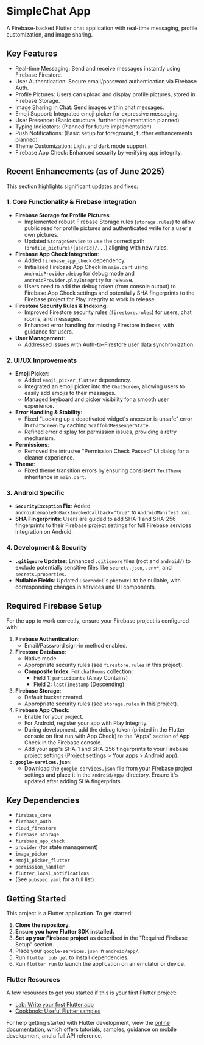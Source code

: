 # SimpleChat App

A Firebase-backed Flutter chat application with real-time messaging, profile customization, and image sharing.

## Key Features

- Real-time Messaging: Send and receive messages instantly using Firebase Firestore.
- User Authentication: Secure email/password authentication via Firebase Auth.
- Profile Pictures: Users can upload and display profile pictures, stored in Firebase Storage.
- Image Sharing in Chat: Send images within chat messages.
- Emoji Support: Integrated emoji picker for expressive messaging.
- User Presence: (Basic structure, further implementation planned)
- Typing Indicators: (Planned for future implementation)
- Push Notifications: (Basic setup for foreground, further enhancements planned)
- Theme Customization: Light and dark mode support.
- Firebase App Check: Enhanced security by verifying app integrity.

## Recent Enhancements (as of June 2025)

This section highlights significant updates and fixes:

### 1. Core Functionality & Firebase Integration

- **Firebase Storage for Profile Pictures**:
  - Implemented robust Firebase Storage rules (`storage.rules`) to allow public read for profile pictures and authenticated write for a user's own pictures.
  - Updated `StorageService` to use the correct path (`profile_pictures/{userId}/...`) aligning with new rules.
- **Firebase App Check Integration**:
  - Added `firebase_app_check` dependency.
  - Initialized Firebase App Check in `main.dart` using `AndroidProvider.debug` for debug mode and `AndroidProvider.playIntegrity` for release.
  - Users need to add the debug token (from console output) to Firebase App Check settings and potentially SHA fingerprints to the Firebase project for Play Integrity to work in release.
- **Firestore Security Rules & Indexing**:
  - Improved Firestore security rules (`firestore.rules`) for users, chat rooms, and messages.
  - Enhanced error handling for missing Firestore indexes, with guidance for users.
- **User Management**:
  - Addressed issues with Auth-to-Firestore user data synchronization.

### 2. UI/UX Improvements

- **Emoji Picker**:
  - Added `emoji_picker_flutter` dependency.
  - Integrated an emoji picker into the `ChatScreen`, allowing users to easily add emojis to their messages.
  - Managed keyboard and picker visibility for a smooth user experience.
- **Error Handling & Stability**:
  - Fixed "Looking up a deactivated widget's ancestor is unsafe" error in `ChatScreen` by caching `ScaffoldMessengerState`.
  - Refined error display for permission issues, providing a retry mechanism.
- **Permissions**:
  - Removed the intrusive "Permission Check Passed" UI dialog for a cleaner experience.
- **Theme**:
  - Fixed theme transition errors by ensuring consistent `TextTheme` inheritance in `main.dart`.

### 3. Android Specific

- **`SecurityException` Fix**: Added `android:enableOnBackInvokedCallback="true"` to `AndroidManifest.xml`.
- **SHA Fingerprints**: Users are guided to add SHA-1 and SHA-256 fingerprints to their Firebase project settings for full Firebase services integration on Android.

### 4. Development & Security

- **`.gitignore` Updates**: Enhanced `.gitignore` files (root and `android/`) to exclude potentially sensitive files like `secrets.json`, `.env*`, and `secrets.properties`.
- **Nullable Fields**: Updated `UserModel`'s `photoUrl` to be nullable, with corresponding changes in services and UI components.

## Required Firebase Setup

For the app to work correctly, ensure your Firebase project is configured with:

1. **Firebase Authentication**:
   - Email/Password sign-in method enabled.
2. **Firestore Database**:
   - Native mode.
   - Appropriate security rules (see `firestore.rules` in this project).
   - **Composite Index**: For `chatRooms` collection:
     - Field 1: `participants` (Array Contains)
     - Field 2: `lastTimestamp` (Descending)
3. **Firebase Storage**:
   - Default bucket created.
   - Appropriate security rules (see `storage.rules` in this project).
4. **Firebase App Check**:
   - Enable for your project.
   - For Android, register your app with Play Integrity.
   - During development, add the debug token (printed in the Flutter console on first run with App Check) to the "Apps" section of App Check in the Firebase console.
   - Add your app's SHA-1 and SHA-256 fingerprints to your Firebase project settings (Project settings > Your apps > Android app).
5. **`google-services.json`**:
   - Download the `google-services.json` file from your Firebase project settings and place it in the `android/app/` directory. Ensure it's updated after adding SHA fingerprints.

## Key Dependencies

- `firebase_core`
- `firebase_auth`
- `cloud_firestore`
- `firebase_storage`
- `firebase_app_check`
- `provider` (for state management)
- `image_picker`
- `emoji_picker_flutter`
- `permission_handler`
- `flutter_local_notifications`
- (See `pubspec.yaml` for a full list)

## Getting Started

This project is a Flutter application. To get started:

1. **Clone the repository.**
2. **Ensure you have Flutter SDK installed.**
3. **Set up your Firebase project** as described in the "Required Firebase Setup" section.
4. Place your `google-services.json` in `android/app/`.
5. Run `flutter pub get` to install dependencies.
6. Run `flutter run` to launch the application on an emulator or device.

### Flutter Resources

A few resources to get you started if this is your first Flutter project:

- [Lab: Write your first Flutter app](https://docs.flutter.dev/get-started/codelab)
- [Cookbook: Useful Flutter samples](https://docs.flutter.dev/cookbook)

For help getting started with Flutter development, view the
[online documentation](https://docs.flutter.dev/), which offers tutorials,
samples, guidance on mobile development, and a full API reference.
